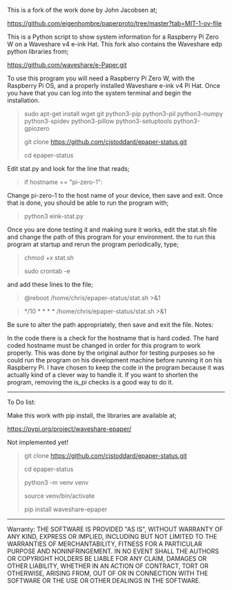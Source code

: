 
This is a fork of the work done by John Jacobsen at;

https://github.com/eigenhombre/paperproto/tree/master?tab=MIT-1-ov-file

This is a Python script to show system information for a Raspberry Pi Zero W on a Waveshare v4 e-ink Hat. This fork also contains the Waveshare edp python libraries from;

https://github.com/waveshare/e-Paper.git

To use this program you will need a Raspberry Pi Zero W, with the Raspberry Pi OS, and a properly installed Waveshare e-ink v4 Pi Hat. Once you have that you can log into the system terminal and begin the installation.


> sudo apt-get install wget git python3-pip python3-pil python3-numpy python3-spidev python3-pillow python3-setuptools python3-gpiozero
> 
> git clone https://github.com/cjstoddard/epaper-status.git
> 
> cd epaper-status

Edit stat.py and look for the line that reads;

> if hostname == "pi-zero-1":

Change pi-zero-1 to the host name of your device, then save and exit. Once that is done, you should be able to run the program with; 

> python3 eink-stat.py

Once you are done testing it and making sure it works, edit the stat.sh file and change the path of this program for your environment. the to run this program at startup and rerun the program periodically, type;

> chmod +x stat.sh
> 
> sudo crontab -e

and add these lines to the file;

> @reboot /home/chris/epaper-status/stat.sh >&1

> */10 * * * * /home/chris/epaper-status/stat.sh >&1

Be sure to alter the path appropriately, then save and exit the file.
Notes:

In the code there is a check for the hostname that is hard coded. The hard coded hostname must be changed in order for this program to work properly. This was done by the original author for testing purposes so he could run the program on his development machine before running it on his Raspberry Pi. I have chosen to keep the code in the program because it was actually kind of a clever way to handle it. If you want to shorten the program, removing the is_pi checks is a good way to do it.

__________________________________
To Do list:

Make this work with pip install, the libraries are available at;

https://pypi.org/project/waveshare-epaper/

Not implemented yet!

> git clone https://github.com/cjstoddard/epaper-status.git
> 
> cd epaper-status
> 
> python3 -m venv venv
> 
> source venv/bin/activate
> 
> pip install waveshare-epaper

__________________________________
Warranty:
THE SOFTWARE IS PROVIDED "AS IS", WITHOUT WARRANTY OF ANY KIND, EXPRESS OR
IMPLIED, INCLUDING BUT NOT LIMITED TO THE WARRANTIES OF MERCHANTABILITY,
FITNESS FOR A PARTICULAR PURPOSE AND NONINFRINGEMENT. IN NO EVENT SHALL THE
AUTHORS OR COPYRIGHT HOLDERS BE LIABLE FOR ANY CLAIM, DAMAGES OR OTHER
LIABILITY, WHETHER IN AN ACTION OF CONTRACT, TORT OR OTHERWISE, ARISING FROM,
OUT OF OR IN CONNECTION WITH THE SOFTWARE OR THE USE OR OTHER DEALINGS IN THE
SOFTWARE.